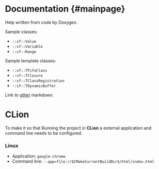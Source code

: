 # Documentation {#mainpage}

Help written from code by Doxygen.


Sample classes:
* `::sf::Value`
* `::sf::Variable`
* `::sf::Range`


Sample template classes:
* `::sf::TFifoClass`
* `::sf::TClosure`
* `::sf::TClassRegistration`
* `::sf::TDynamicBuffer`


Link to [other](sf-Variable.html) markdown.

# CLion

To make it so that Running the project in **CLion** a external application and command line needs to be configured.

### Linux

* Application: `google-chrome`
* Command line: `--app=file://$CMakeCurrentBuildDir$/html/index.html`